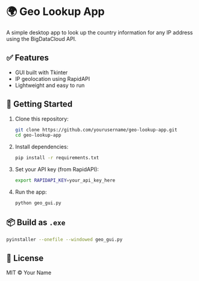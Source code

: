 # 🌍 Geo Lookup App

A simple desktop app to look up the country information for any IP address using the BigDataCloud API.

## ✅ Features
- GUI built with Tkinter
- IP geolocation using RapidAPI
- Lightweight and easy to run

## 🚀 Getting Started

1. Clone this repository:
   ```bash
   git clone https://github.com/yourusername/geo-lookup-app.git
   cd geo-lookup-app
   ```

2. Install dependencies:
   ```bash
   pip install -r requirements.txt
   ```

3. Set your API key (from RapidAPI):
   ```bash
   export RAPIDAPI_KEY=your_api_key_here
   ```

4. Run the app:
   ```bash
   python geo_gui.py
   ```

## 📦 Build as `.exe`
```bash
pyinstaller --onefile --windowed geo_gui.py
```

## 🧾 License
MIT © Your Name
